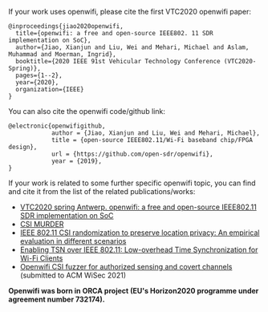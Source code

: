 <!--
Author: Xianjun jiao
SPDX-FileCopyrightText: 2021 UGent
SPDX-License-Identifier: AGPL-3.0-or-later
-->

If your work uses openwifi, please cite the first VTC2020 openwifi paper:
```
@inproceedings{jiao2020openwifi,
  title={openwifi: a free and open-source IEEE802. 11 SDR implementation on SoC},
  author={Jiao, Xianjun and Liu, Wei and Mehari, Michael and Aslam, Muhammad and Moerman, Ingrid},
  booktitle={2020 IEEE 91st Vehicular Technology Conference (VTC2020-Spring)},
  pages={1--2},
  year={2020},
  organization={IEEE}
}
```
You can also cite the openwifi code/github link:
```
@electronic{openwifigithub,
            author = {Jiao, Xianjun and Liu, Wei and Mehari, Michael},
            title = {open-source IEEE802.11/Wi-Fi baseband chip/FPGA design},
            url = {https://github.com/open-sdr/openwifi},
            year = {2019},
}
```
If your work is related to some further specific openwifi topic, you can find and cite it from the list of the related publications/works:
- [VTC2020 spring Antwerp. openwifi: a free and open-source IEEE802.11 SDR implementation on SoC](https://www.orca-project.eu/wp-content/uploads/sites/4/2020/03/openwifi-vtc-antwerp-PID1249076.pdf)
- [CSI MURDER](https://ans.unibs.it/projects/csi-murder/)
- [IEEE 802.11 CSI randomization to preserve location privacy: An empirical evaluation in different scenarios](https://www.sciencedirect.com/science/article/abs/pii/S138912862100102X)
- [Enabling TSN over IEEE 802.11: Low-overhead Time Synchronization for Wi-Fi Clients](https://biblio.ugent.be/publication/8700714/file/8700715.pdf)
- [Openwifi CSI fuzzer for authorized sensing and covert channels](https://arxiv.org/pdf/2105.07428.pdf) (submitted to ACM WiSec 2021)

**Openwifi was born in ORCA project (EU's Horizon2020 programme under agreement number 732174).**
